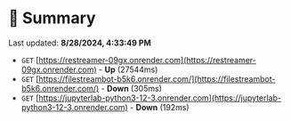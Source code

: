 # 📖 Summary
Last updated: **8/28/2024, 4:33:49 PM**

- `GET` [https://restreamer-09gx.onrender.com](https://restreamer-09gx.onrender.com) - **Up** (27544ms)
- `GET` [https://filestreambot-b5k6.onrender.com/](https://filestreambot-b5k6.onrender.com/) - **Down** (305ms)
- `GET` [https://jupyterlab-python3-12-3.onrender.com](https://jupyterlab-python3-12-3.onrender.com) - **Down** (192ms)
